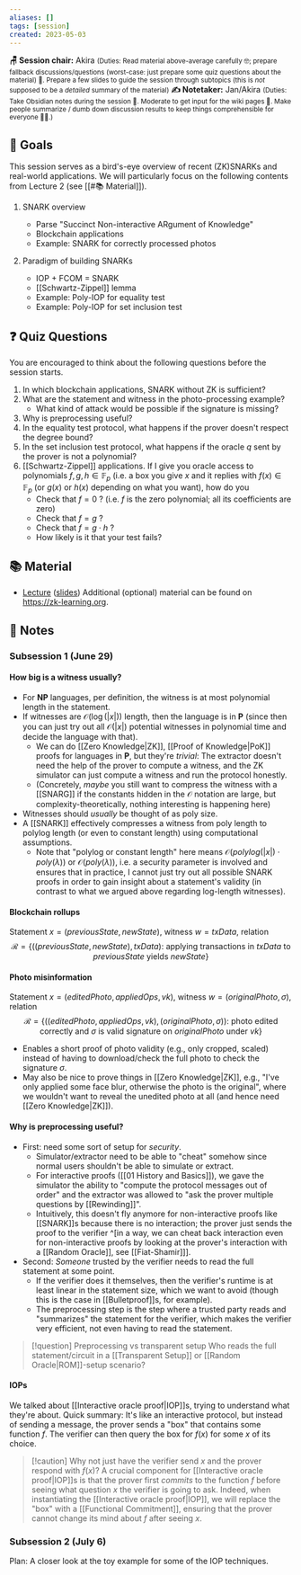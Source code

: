 ```yaml
---
aliases: []
tags: [session]
created: 2023-05-03
---
```


**🪑 Session chair:** Akira
<small>(Duties: Read material above-average carefully 🤓; prepare fallback discussions/questions (worst-case: just prepare some quiz questions about the material) 🙋. Prepare a few slides to guide the session through subtopics (this is <i>not</i> supposed to be a <i>detailed</i> summary of the material)</small>
**✍️ Notetaker:** Jan/Akira 
<small>(Duties: Take Obsidian notes during the session 📝. Moderate to get input for the wiki pages 🧠. Make people summarize / dumb down discussion results to keep things comprehensible for everyone 🧑‍⚖️.)</small>

## 🎯 Goals
This session serves as a bird's-eye overview of recent (ZK)SNARKs and real-world applications. We will particularly focus on the following contents from Lecture 2 (see [[#📚 Material]]). 

1. SNARK overview
    - Parse "Succinct Non-interactive ARgument of Knowledge"
    - Blockchain applications
    - Example: SNARK for correctly processed photos

2. Paradigm of building SNARKs
    - IOP + FCOM = SNARK
    - [[Schwartz-Zippel]] lemma
    - Example: Poly-IOP for equality test
    - Example: Poly-IOP for set inclusion test

## ❓ Quiz Questions
You are encouraged to think about the following questions before the session starts. 

1. In which blockchain applications, SNARK without ZK is sufficient? 
2. What are the statement and witness in the photo-processing example?
    - What kind of attack would be possible if the signature is missing?
3. Why is preprocessing useful? 
5. In the equality test protocol, what happens if the prover doesn't respect the degree bound?
6. In the set inclusion test protocol, what happens if the oracle $q$ sent by the prover is not a polynomial?
7. [[Schwartz-Zippel]] applications. If I give you oracle access to polynomials $f,g,h\in\mathbb{F}_p$ (i.e. a box you give $x$ and it replies with $f(x)\in\mathbb{F}_p$ (or $g(x)$ or $h(x)$ depending on what you want), how do you
	- Check that $f = 0$ ? (i.e. $f$ is the zero polynomial; all its coefficients are zero)
	- Check that $f = g$ ?
	- Check that $f = g\cdot h$ ?
	- How likely is it that your test fails?


## 📚 Material
- [Lecture](https://youtu.be/bGEXYpt3sj0) ([slides](https://zk-learning.org/assets/Lecture2-2023.pdf))
Additional (optional) material can be found on https://zk-learning.org.

## 📝 Notes
### Subsession 1 (June 29)
#### How big is a witness usually? 
- For $\mathbf{NP}$ languages, per definition, the witness is at most polynomial length in the statement.
- If witnesses are $\mathcal{O}(\log(|x|))$ length, then the language is in $\mathbf{P}$ (since then you can just try out all $\mathcal{O}(|x|)$ potential witnesses in polynomial time and decide the language with that). 
	- We can do [[Zero Knowledge|ZK]], [[Proof of Knowledge|PoK]] proofs for languages in $\mathbf{P}$, but they're *trivial*: The extractor doesn't need the help of the prover to compute a witness, and the ZK simulator can just compute a witness and run the protocol honestly.
	- (Concretely, *maybe* you still want to compress the witness with a [[SNARG]] if the constants hidden in the $\mathcal{O}$ notation are large, but complexity-theoretically, nothing interesting is happening here)
- Witnesses should *usually* be thought of as poly size. 
- A [[SNARK]] effectively compresses a witness from poly length to polylog length (or even to constant length) using computational assumptions.
	- Note that "polylog or constant length" here means $\mathcal{O}(\mathit{polylog}(|x|) \cdot \mathit{poly}(\lambda))$ or $\mathcal{O}(\mathit{poly}(\lambda))$, i.e. a security parameter is involved and ensures that in practice, I cannot just try out all possible SNARK proofs in order to gain insight about a statement's validity (in contrast to what we argued above regarding log-length witnesses).

#### Blockchain rollups
Statement $x = (\mathit{previousState}, \mathit{newState})$, witness $w = \mathit{txData}$, relation $$\mathcal{R} = \{((\mathit{previousState}, \mathit{newState}), \mathit{txData}):\ \text{applying transactions in }\mathit{txData}\text{ to }\mathit{previousState}\text{ yields } \mathit{newState}\}$$
#### Photo misinformation
Statement $x = (\mathit{editedPhoto},\mathit{appliedOps}, \mathit{vk})$, witness $w = (\mathit{originalPhoto}, \sigma)$, relation $$\mathcal{R} = \{((\mathit{editedPhoto},\mathit{appliedOps}, \mathit{vk}), (\mathit{originalPhoto}, \sigma)):\ \text{photo edited correctly and }\sigma \text{ is valid signature on }\mathit{originalPhoto} \text{ under }\mathit{vk}\}$$
- Enables a short proof of photo validity (e.g., only cropped, scaled) instead of having to download/check the full photo to check the signature $\sigma$.
- May also be nice to prove things in [[Zero Knowledge|ZK]], e.g., "I've only applied some face blur, otherwise the photo is the original", where we wouldn't want to reveal the unedited photo at all (and hence need [[Zero Knowledge|ZK]]). 

#### Why is preprocessing useful?
- First: need some sort of setup for *security*. 
	- Simulator/extractor need to be able to "cheat" somehow since normal users shouldn't be able to simulate or extract. 
	- For interactive proofs ([[01 History and Basics]]), we gave the simulator the ability to "compute the protocol messages out of order" and the extractor was allowed to "ask the prover multiple questions by [[Rewinding]]". 
	- Intuitively, this doesn't fly anymore for non-interactive proofs like [[SNARK]]s because there is no interaction; the prover just sends the proof to the verifier ^[in a way, we can cheat back interaction even for non-interactive proofs by looking at the prover's interaction with a [[Random Oracle]], see [[Fiat-Shamir]]].
- Second: *Someone* trusted by the verifier needs to read the full statement at some point. 
	- If the verifier does it themselves, then the verifier's runtime is at least linear in the statement size, which we want to avoid (though this is the case in [[Bulletproof]]s, for example). 
	- The preprocessing step is the step where a trusted party reads and "summarizes" the statement for the verifier, which makes the verifier very efficient, not even having to read the statement.

> [!question] Preprocessing vs transparent setup
> Who reads the full statement/circuit in a [[Transparent Setup]] or [[Random Oracle|ROM]]-setup scenario? 


#### IOPs
We talked about [[Interactive oracle proof|IOP]]s, trying to understand what they're about. Quick summary:
It's like an interactive protocol, but instead of sending a message, the prover sends a "box" that contains some function $f$. The verifier can then query the box for $f(x)$ for some $x$ of its choice.

> [!caution] Why not just have the verifier send $x$ and the prover respond with $f(x)$?
> A crucial component for [[Interactive oracle proof|IOP]]s is that the prover first *commits* to the function $f$ before seeing what question $x$ the verifier is going to ask. 
> Indeed, when instantiating the [[Interactive oracle proof|IOP]], we will replace the "box" with a [[Functional Commitment]], ensuring that the prover cannot change its mind about $f$ after seeing $x$.

### Subsession 2 (July 6)
Plan: A closer look at the toy example for some of the IOP techniques.